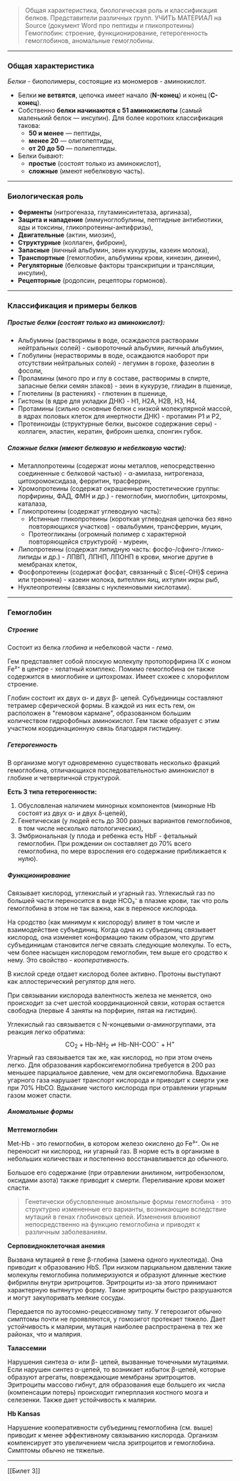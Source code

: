 
> Общая характеристика, биологическая роль и классификация белков. Представители различных групп. УЧИТЬ МАТЕРИАЛ на Source (документ Word про пептиды и гликопротеины) Гемоглобин: строение, функционирование, гетерогенность гемоглобинов, аномальные гемоглобины.

---

### Общая характеристика 

*Белки* - биополимеры, состоящие из мономеров - аминокислот.  

- Белки **не ветвятся**, цепочка имеет начало (**N-конец**) и конец (**C-конец**).  
- Собственно **белки начинаются с 51 аминокислоты** (самый маленький белок — инсулин). Для более коротких классификация такова:
	- **50 и менее** — пептиды,  
	- **менее 20** — олигопептиды,  
	- **от 20 до 50** — полипептиды.  
- Белки бывают:  
	- **простые** (состоят только из аминокислот),  
	- **сложные** (имеют небелковую часть). 

---

### Биологическая роль

- **Ферменты** (нитрогеназа, глутаминсинтетаза, аргиназа),
- **Защита и нападение** (иммуноглобулины, пептидные антибиотики, яды и токсины, гликопротеины-антифризы),
- **Двигательные** (актин, миозин),
- **Структурные** (коллаген, фиброин),  
- **Запасные** (яичный альбумин, зеин кукурузы, казеин молока),  
- **Транспортные** (гемоглобин, альбумины крови, кинезин, динеин),  
- **Регуляторные** (белковые факторы транскрипции и трансляции, инсулин),  
- **Рецепторные** (родопсин, рецепторы гормонов).

---

### Классификация и примеры белков

##### Простые белки (состоят только из аминокислот):

- Альбумины (растворимы в воде, осаждаются растворами нейтральных солей) - сывороточный альбумин, яичный альбумин, 
- Глобулины (нерастворимы в воде, осаждаются наоборот при отсутствии нейтральных солей) - легумин в горохе, фазеолин в фосоли, 
- Проламины (много про и глу в составе, растворимы в спирте, запасные белки семян злаков) - зеин в кукурузе, глиадин в пшенице,  
- Глютелины (в растениях) - глютенин в пшенице,  
- Гистоны (в ядре для укладки ДНК) - H1, H2A, H2B, H3, H4,  
- Протамины (сильно основные белки с низкой молекулярной массой, в ядрах половых клеток для инертности ДНК) - протамин P1 и P2,  
- Протеиноиды (структурные белки, высокое содержание серы) - коллаген, эластин, кератин, фиброин шелка, спонгин губок.

##### Сложные белки (имеют белковую и небелковую части):

- Металлопротеины (содержат ионы металлов, непосредственно соединенные с белковой частью) - α-амилаза, нитрогеназа, цитохромоксидаза, ферритин, трасферрин,
- Хромопротеины (содержат окрашенные простетические группы: порфирины, ФАД, ФМН и др.) - гемоглобин, миоглобин, цитохромы, каталаза,
- Гликопротеины (содержат углеводную часть):
	- Истинные гликопротеины (короткая углеводная цепочка без явно повторяющихся участков) - овальбумин, трансферрин, муцин,
	- Протеогликаны (огромный полимер с характерной повторяющейся структурой) - муреин,
- Липопротеины (содержат липидную часть: фосфо-/сфинго-/глико-липиды и др.) - ЛПВП, ЛПНП, ЛПОНП в крови, многие другие в мембранах клеток,
- Фосфопротеины (содержат фосфат, связанный с $\ce{-OH}$ серина или треонина) - казеин молока, вителлин яиц, ихтулин икры рыб,
- Нуклеопротеины (связаны с нуклеиновыми кислотами).

---

### Гемоглобин

##### Строение 

Состоит из белка *глобина* и небелковой части - *гема*. 

Гем представляет собой плоскую молекулу протопорфирина IX с ионом Fe²⁺ в центре - хелатный комплекс. Помимо гемоглобина он также содержится в миоглобине и цитохромах. Имеет схожее с хлорофиллом строение.

Глобин состоит их двух α- и двух β- цепей. Субъединицы составляют тетрамер сферической формы. В каждой из них есть гем, он расположен в "гемовом кармане", образованном большим количеством гидрофобных аминокислот. Гем также образует с этим участком координационную связь благодаря гистидину.

##### Гетерогенность 

В организме могут одновременно существовать несколько фракций гемоглобина, отличающихся последовательностью аминокислот в глобине и четвертичной структурой. 

**Есть 3 типа гетерогенности:**

1. Обусловленая наличием минорных компонентов (минорные Hb состоят из двух α- и двух δ-цепей),
2. Генетическая (у людей есть до 300 разных вариантов гемоглобинов, в том числе несколько патологических),
3. Эмбриональная (у плода и ребенка есть HbF - фетальный гемоглобин. При рождении он составляет до 70% всего гемоглобина, по мере взросления его содержание приближается к нулю).

##### Функционирование

Связывает кислород, углекислый и угарный газ. Углекислый газ по большей части переносится в виде HCO₃⁻ в плазме крови, так что роль гемоглобина в этом не так важна, как в переносе кислорода.

На сродство (как минимум к кислороду) влияет в том числе и взаимодействие субъединиц. Когда одна из субъединиц связывает кислород, она изменяет конформацию таким образом, что другим субъединицам становится легче связать следующие молекулы. То есть, чем более насыщен кислородом гемоглобин, тем выше его сродство к нему. Это свойство - *кооперативность*.

В кислой среде отдает кислород более активно. Протоны выступают как аллостерический регулятор для него. 

При связывании кислорода валентность железа не меняется, оно происходит за счет шестой координационной связи, которая остается свободна (первые 4 заняты на порфирин, пятая на гистидин).

Углекислый газ связывается с N-концевыми α-аминогруппами, эта реакция легко обратима: $$
\text{CO}_2 + \text{Hb-NH}_2 \rightleftharpoons \text{Hb-NH-COO}^- + \text{H}^+
$$
Угарный газ связывается так же, как кислород, но при этом очень легко. Для образования карбоксигемоглобина требуется в 200 раз меньшее парциальное давление, чем для оксигемоглобина. Вдыхание угарного газа нарушает транспорт кислорода и приводит к смерти уже при 70% HbCO. Вдыхание чистого кислорода при отравлении угарным газом может спасти. 

##### Аномальные формы

**Метгемоглобин**

Met-Hb - это гемоглобин, в котором железо окислено до Fe³⁺. Он не переносит ни кислород, ни угарный газ. В норме есть в организме в небольших количествах и постепенно восстанавливается до обычного. 

Большое его содержание (при отравлении анилином, нитробензолом, оксидами азота) также приводит к смерти. Переливание крови может спасти.

> Генетически обусловленные аномльные формы гемоглобина - это структурно измененные его варианты, возникающие вследствие мутаций в генах глобиновых цепей. Изменения влюияют непосредственно на функцию гемоглобина и приводят к различным заболеваниям.

**Серповидноклеточная анемия**

Вызвана мутацией в гене β-глобина (замена одного нуклеотида). Она приводит к образованию HbS. При низком парциальном давлении такие молекулы гемоглобина полимеризуются и образуют длинные жесткие фибриллы внутри эритроцитов. Эритроциты из-за этого принимают характерную вытянутую форму. Такие эритроциты быстро разрушаются и могут закупоривать мелкие сосуды.

Передается по аутосомно-рецессивному типу. У гетерозигот обычно симптомы почти не проявляются, у гомозигот протекает тяжело. Дает устойчивость к малярии, мутация наиболее распространена в тех же районах, что и малярия.

**Талассемии**

Нарушения синтеза α- или β- цепей, вызванные точечными мутациями. Если нарушен синтез α-цепей, то возникает избыток β-цепей, которые образуют агрегаты, повреждающие мембраны эритроцитов. Эритроциты массово гибнут, для образования еще большего их числа (компенсации потерь) происходит гиперплазия костного мозга и селезенки. Также дает устойчивость к малярии.

**Hb Kansas**

Нарушение кооперативности субъединиц гемоглобина (см. выше) приводит к менее эффективному связыванию кислорода. Организм компенсирует это увеличением числа эритроцитов и гемоглобина. Симптомы обычно не тяжелые.

---
[[Билет 3]]